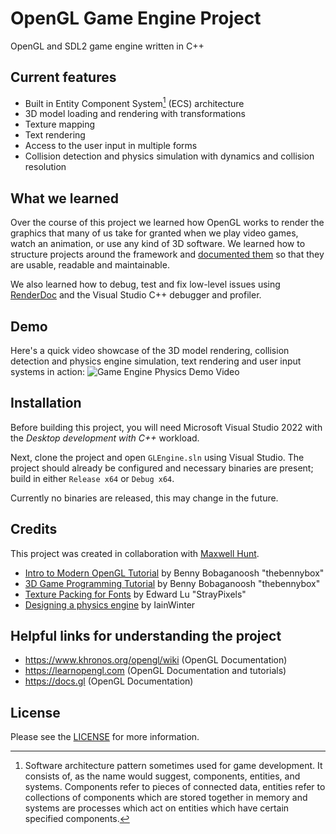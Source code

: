 # OpenGL Game Engine Project
OpenGL and SDL2 game engine written in C++

## Current features
* Built in Entity Component System[^1] (ECS) architecture
* 3D model loading and rendering with transformations
* Texture mapping
* Text rendering
* Access to the user input in multiple forms
* Collision detection and physics simulation with dynamics and collision resolution

## What we learned
Over the course of this project we learned how OpenGL works to render the graphics that many of us take for granted when we play video games, watch an animation, or use any kind of 3D software. We learned how to structure projects around the framework and [documented them](Source/Platform/OpenGL/OpenGLRenderDevice.cpp) so that they are usable, readable and maintainable.

We also learned how to debug, test and fix low-level issues using [RenderDoc](https://renderdoc.org/) and the Visual Studio C++ debugger and profiler.

## Demo
Here's a quick video showcase of the 3D model rendering, collision detection and physics engine simulation, text rendering and user input systems in action:
![Game Engine Physics Demo Video](Demo.gif)

## Installation
Before building this project, you will need Microsoft Visual Studio 2022 with the *Desktop development with C++* workload.

Next, clone the project and open `GLEngine.sln` using Visual Studio. The project should already be configured and necessary binaries are present; build in either `Release x64` or `Debug x64`.

Currently no binaries are released, this may change in the future.

## Credits
This project was created in collaboration with [Maxwell Hunt](https://github.com/Maxwell-Hunt).

* [Intro to Modern OpenGL Tutorial](https://www.youtube.com/watch?v=ftiKrP3gW3k&list=PLEETnX-uPtBXT9T-hD0Bj31DSnwio-ywh) by Benny Bobaganoosh "thebennybox"
* [3D Game Programming Tutorial](https://www.youtube.com/watch?v=0t91FvMJXAs&list=PLEETnX-uPtBUrfzE3Dxy3PWyApnW6YEMm) by Benny Bobaganoosh "thebennybox"
* [Texture Packing for Fonts](https://straypixels.net/texture-packing-for-fonts/) by Edward Lu "StrayPixels"
* [Designing a physics engine](https://blog.winter.dev/2020/designing-a-physics-engine/) by IainWinter

## Helpful links for understanding the project
* https://www.khronos.org/opengl/wiki (OpenGL Documentation)
* https://learnopengl.com (OpenGL Documentation and tutorials)
* https://docs.gl (OpenGL Documentation)

## License
Please see the [LICENSE](LICENSE) for more information.


[^1]: Software architecture pattern sometimes used for game development. It consists of, as the name would suggest, components, entities, and systems. Components refer to pieces of connected data, entities refer to collections of components which are stored together in memory and systems are processes which act on entities which have certain specified components.